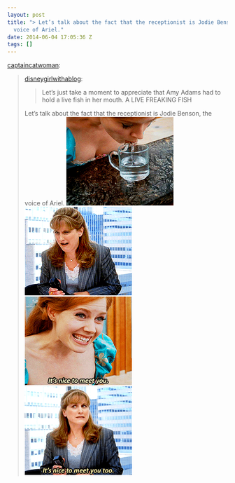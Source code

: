 ```yaml
---
layout: post
title: "> Let’s talk about the fact that the receptionist is Jodie Benson, the
  voice of Ariel."
date: 2014-06-04 17:05:36 Z
tags: []
---
```

[captaincatwoman](http://captaincatwoman.tumblr.com/post/82137442689/disneygirlwithablog-lets-just-take-a-moment-to):

> [disneygirlwithablog](http://disneygirlwithablog.tumblr.com/post/82096302796/lets-just-take-a-moment-to-appreciate-that-amy):
> 
> > Let’s just take a moment to appreciate that Amy Adams had to hold a live fish in her mouth. A LIVE FREAKING FISH
> 
> Let’s talk about the fact that the receptionist is Jodie Benson, the voice of Ariel.
![](/media/2014/06/87807546504_0.gif)
![](/media/2014/06/87807546504_1.gif)
![](/media/2014/06/87807546504_2.gif)
![](/media/2014/06/87807546504_3.gif)
